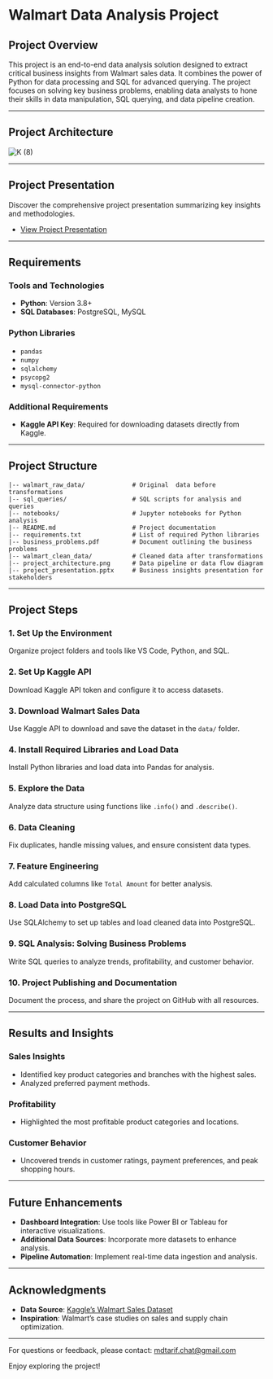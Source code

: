 # Walmart Data Analysis Project

## Project Overview
This project is an end-to-end data analysis solution designed to extract critical business insights from Walmart sales data. It combines the power of Python for data processing and SQL for advanced querying. The project focuses on solving key business problems, enabling data analysts to hone their skills in data manipulation, SQL querying, and data pipeline creation.

---

## Project Architecture
![K (8)](https://github.com/user-attachments/assets/5030e22a-159e-4c1a-bcba-6688e79af7cf)

---

## Project Presentation
Discover the comprehensive project presentation summarizing key insights and methodologies.  
- [View Project Presentation]()

---

## Requirements
### Tools and Technologies
- **Python**: Version 3.8+
- **SQL Databases**: PostgreSQL, MySQL

### Python Libraries
- `pandas`
- `numpy`
- `sqlalchemy`
- `psycopg2`
- `mysql-connector-python`

### Additional Requirements
- **Kaggle API Key**: Required for downloading datasets directly from Kaggle.

---

## Project Structure
```
|-- walmart_raw_data/             # Original  data before transformations
|-- sql_queries/                  # SQL scripts for analysis and queries
|-- notebooks/                    # Jupyter notebooks for Python analysis
|-- README.md                     # Project documentation
|-- requirements.txt              # List of required Python libraries
|-- business_problems.pdf         # Document outlining the business problems
|-- walmart_clean_data/           # Cleaned data after transformations
|-- project_architecture.png      # Data pipeline or data flow diagram
|-- project_presentation.pptx     # Business insights presentation for stakeholders
```

---

## Project Steps

### 1. Set Up the Environment
Organize project folders and tools like VS Code, Python, and SQL.

### 2. Set Up Kaggle API
Download Kaggle API token and configure it to access datasets.

### 3. Download Walmart Sales Data
Use Kaggle API to download and save the dataset in the `data/` folder.

### 4. Install Required Libraries and Load Data
Install Python libraries and load data into Pandas for analysis.

### 5. Explore the Data
Analyze data structure using functions like `.info()` and `.describe()`.

### 6. Data Cleaning
Fix duplicates, handle missing values, and ensure consistent data types.

### 7. Feature Engineering
Add calculated columns like `Total Amount` for better analysis.

### 8. Load Data into PostgreSQL
Use SQLAlchemy to set up tables and load cleaned data into PostgreSQL.

### 9. SQL Analysis: Solving Business Problems
Write SQL queries to analyze trends, profitability, and customer behavior.

### 10. Project Publishing and Documentation
Document the process, and share the project on GitHub with all resources.

---

## Results and Insights

### Sales Insights
- Identified key product categories and branches with the highest sales.
- Analyzed preferred payment methods.

### Profitability
- Highlighted the most profitable product categories and locations.

### Customer Behavior
- Uncovered trends in customer ratings, payment preferences, and peak shopping hours.

---

## Future Enhancements
- **Dashboard Integration**: Use tools like Power BI or Tableau for interactive visualizations.
- **Additional Data Sources**: Incorporate more datasets to enhance analysis.
- **Pipeline Automation**: Implement real-time data ingestion and analysis.

---

## Acknowledgments
- **Data Source**: [Kaggle’s Walmart Sales Dataset](https://www.kaggle.com/datasets/najir0123/walmart-10k-sales-datasets)
- **Inspiration**: Walmart’s case studies on sales and supply chain optimization.



---

For questions or feedback, please contact: mdtarif.chat@gmail.com

Enjoy exploring the project!
